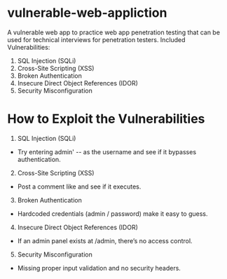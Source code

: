 # vulnerable-web-appliction
A vulnerable web app to practice web app penetration testing that can be used for technical interviews for penetration testers.
Included Vulnerabilities:
1.	SQL Injection (SQLi)
2.	Cross-Site Scripting (XSS)
3.	Broken Authentication
4.	Insecure Direct Object References (IDOR)
5.	Security Misconfiguration
# How to Exploit the Vulnerabilities
1.	SQL Injection (SQLi)
* Try entering admin' -- as the username and see if it bypasses authentication.
2.	Cross-Site Scripting (XSS)
* Post a comment like <script>alert('Hacked!')</script> and see if it executes.
3.	Broken Authentication
* Hardcoded credentials (admin / password) make it easy to guess.
4.	Insecure Direct Object References (IDOR)
* If an admin panel exists at /admin, there’s no access control.
5.	Security Misconfiguration
* Missing proper input validation and no security headers.


